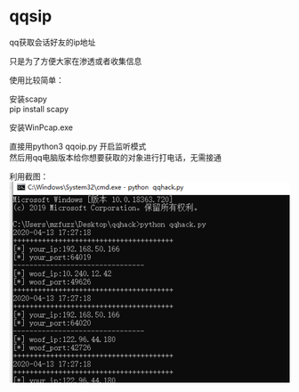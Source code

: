 # qqsip
qq获取会话好友的ip地址<br>

只是为了方便大家在渗透或者收集信息<br>

使用比较简单：<br>

安装scapy<br>
pip install scapy<br>

安装WinPcap.exe

直接用python3 qqoip.py 开启监听模式<br>
然后用qq电脑版本给你想要获取的对象进行打电话，无需接通<br>

利用截图：<br>
<img src='qq.png'>
